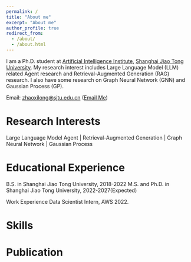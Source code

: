 ```yaml
---
permalink: /
title: "About me"
excerpt: "About me"
author_profile: true
redirect_from: 
  - /about/
  - /about.html
---
```



I am a Ph.D. student at [Artificial Intelligence Institute](https://ai.sjtu.edu.cn/), [Shanghai Jiao Tong University](https://www.sjtu.edu.cn/). My research interest includes Large Language Model (LLM) related Agent research and Retrieval-Augmented Generation (RAG) research. I also have some research on Graph Neural Network (GNN) and Gaussian Process (GP). 

<!-- You can find my CV here:[Xilong Zhao's Curriculum Vitae](../assets/) -->
Email: zhaoxilong@sjtu.edu.cn ([Email Me](mailto:zhaoxilong@sjtu.edu.cn))


Research Interests
======
Large Language Model Agent | Retrieval-Augmented Generation |  Graph Neural Network | Gaussian Process

Educational Experience
======
B.S. in Shanghai Jiao Tong University, 2018-2022 
M.S. and Ph.D. in Shanghai Jiao Tong University, 2022-2027(Expected)  


Work Experience
Data Scientist Intern, AWS 2022.


Skills
======

Publication
======

